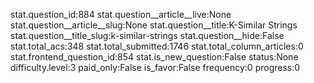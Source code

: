 stat.question_id:884
stat.question__article__live:None
stat.question__article__slug:None
stat.question__title:K-Similar Strings
stat.question__title_slug:k-similar-strings
stat.question__hide:False
stat.total_acs:348
stat.total_submitted:1746
stat.total_column_articles:0
stat.frontend_question_id:854
stat.is_new_question:False
status:None
difficulty.level:3
paid_only:False
is_favor:False
frequency:0
progress:0
